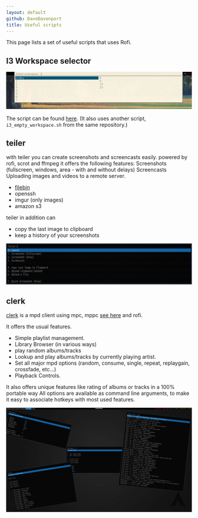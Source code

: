 ```yaml
---
layout: default
github: DaveDavenport
title: Useful scripts
---
```


This page lists a set of useful scripts that uses Rofi.

## I3 Workspace selector

![I3 Workspace Switcher](images/rofi/scripts/i3_workspace_switcher.png)

The script can be found
[here](https://github.com/DaveDavenport/RandomScripts/blob/master/i3_switch_workspace.sh).
(It also uses another script, `i3_empty_workspace.sh` from the same repository.)

## teiler

with teiler you can create screenshots and screencasts easily.
powered by rofi, scrot and ffmpeg it offers the following features:
Screenshots (fullscreen, windows, area - with and without delays)
Screencasts
Uploading images and videos to a remote server.
* [filebin](http://git.server-speed.net/users/flo/filebin/)
* openssh
* imgur (only images)
* amazon s3

teiler in addition can
* copy the last image to clipboard
* keep a history of your screenshots

![Screenshot](images/rofi/scripts/teiler.png)


## clerk

[clerk](https://github.com/carnager/clerk) is a mpd client using mpc, mppc [see here](https://github.com/carnager/mppc) and rofi.

It offers the usual features.
* Simple playlist management.
* Library Browser (in various ways)
* play random albums/tracks
* Lookup and play albums/tracks by currently playing artist.
* Set all major mpd options (random, consume, single, repeat, replaygain, crossfade, etc...)
* Playback Controls.

It also offers unique features like rating of albums or tracks in a 100% portable way
All options are available as command line arguments, to make it easy to associate hotkeys with most used features.

![Screenshot](images/rofi/scripts/clerk.jpg)
